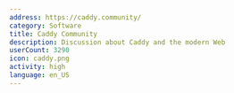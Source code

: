 ```yaml
---
address: https://caddy.community/
category: Software
title: Caddy Community
description: Discussion about Caddy and the modern Web
userCount: 3290
icon: caddy.png
activity: high
language: en_US
---
```

